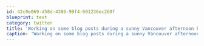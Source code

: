 ```yaml
---
id: 42c0e069-d58d-4386-99f4-601236ec260f
blueprint: text
category: twitter
title: 'Working on some blog posts during a sunny Vancouver afternoon http://twitpic.com/622s4h'
caption: 'Working on some blog posts during a sunny Vancouver afternoon http://twitpic.com/622s4h'
---
```

